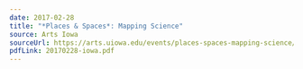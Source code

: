 ```yaml
---
date: 2017-02-28
title: "*Places & Spaces*: Mapping Science"
source: Arts Iowa
sourceUrl: https://arts.uiowa.edu/events/places-spaces-mapping-science/2017-03-04
pdfLink: 20170228-iowa.pdf
---
```

